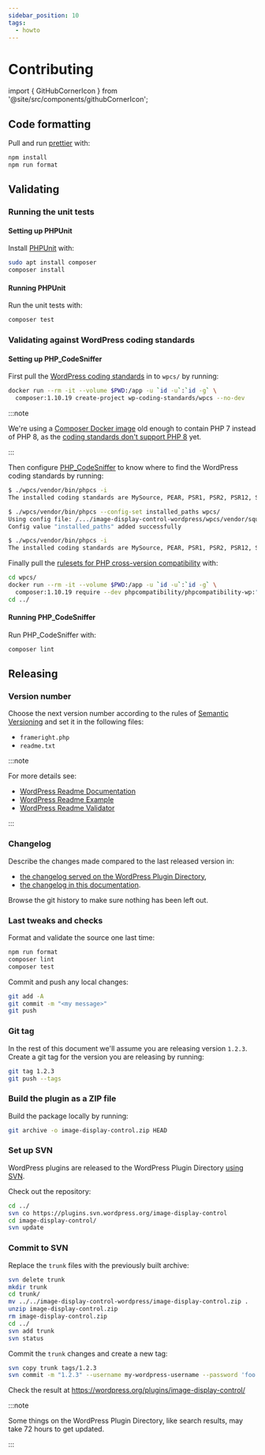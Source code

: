 ```yaml
---
sidebar_position: 10
tags:
  - howto
---
```


# Contributing

import { GitHubCornerIcon } from '@site/src/components/githubCornerIcon';

<GitHubCornerIcon href="https://github.com/Frameright/image-display-control-wordpress" />

## Code formatting

Pull and run [prettier](https://github.com/prettier/plugin-php) with:

```bash
npm install
npm run format
```

## Validating

### Running the unit tests

#### Setting up PHPUnit

Install [PHPUnit](https://phpunit.readthedocs.io/en/9.5/installation.html)
with:

```bash
sudo apt install composer
composer install
```

#### Running PHPUnit

Run the unit tests with:

```bash
composer test
```

### Validating against WordPress coding standards

#### Setting up PHP_CodeSniffer

First pull the
[WordPress coding standards](https://github.com/WordPress/WordPress-Coding-Standards)
in to `wpcs/` by running:

```bash
docker run --rm -it --volume $PWD:/app -u `id -u`:`id -g` \
  composer:1.10.19 create-project wp-coding-standards/wpcs --no-dev
```

:::note

We're using a
[Composer Docker image](https://hub.docker.com/_/composer/) old enough to
contain PHP 7 instead of PHP 8, as the
[coding standards don't support PHP 8](https://github.com/WordPress/WordPress-Coding-Standards/issues/2070)
yet.

:::

Then configure [PHP_CodeSniffer](https://github.com/squizlabs/PHP_CodeSniffer)
to know where to find the WordPress coding standards by running:

```bash
$ ./wpcs/vendor/bin/phpcs -i
The installed coding standards are MySource, PEAR, PSR1, PSR2, PSR12, Squiz and Zend

$ ./wpcs/vendor/bin/phpcs --config-set installed_paths wpcs/
Using config file: /.../image-display-control-wordpress/wpcs/vendor/squizlabs/php_codesniffer/CodeSniffer.conf
Config value "installed_paths" added successfully

$ ./wpcs/vendor/bin/phpcs -i
The installed coding standards are MySource, PEAR, PSR1, PSR2, PSR12, Squiz, Zend, WordPress, WordPress-Core, WordPress-Docs and WordPress-Extra
```

Finally pull the
[rulesets for PHP cross-version compatibility](https://github.com/PHPCompatibility/PHPCompatibilityWP)
with:

```bash
cd wpcs/
docker run --rm -it --volume $PWD:/app -u `id -u`:`id -g` \
  composer:1.10.19 require --dev phpcompatibility/phpcompatibility-wp:"*"
cd ../
```

#### Running PHP_CodeSniffer

Run PHP_CodeSniffer with:

```bash
composer lint
```

## Releasing

### Version number

Choose the next version number according to the rules of
[Semantic Versioning](https://semver.org/) and set it in the following files:

- `frameright.php`
- `readme.txt`

:::note

For more details see:

- [WordPress Readme Documentation](https://developer.wordpress.org/plugins/wordpress-org/how-your-readme-txt-works/)
- [WordPress Readme Example](https://wordpress.org/plugins/readme.txt)
- [WordPress Readme Validator](https://wordpress.org/plugins/developers/readme-validator/)

:::

### Changelog

Describe the changes made compared to the last released version in:

- [the changelog served on the WordPress Plugin Directory](https://github.com/Frameright/image-display-control-wordpress/blob/master/readme.txt),
- [the changelog in this documentation](changelog.md).

Browse the git history to make sure nothing has been left out.

### Last tweaks and checks

Format and validate the source one last time:

```bash
npm run format
composer lint
composer test
```

Commit and push any local changes:

```bash
git add -A
git commit -m "<my message>"
git push
```

### Git tag

In the rest of this document we'll assume you are releasing version `1.2.3`.
Create a git tag for the version you are releasing by running:

```bash
git tag 1.2.3
git push --tags
```

### Build the plugin as a ZIP file

Build the package locally by running:

```bash
git archive -o image-display-control.zip HEAD
```

### Set up SVN

WordPress plugins are released to the WordPress Plugin Directory
[using SVN](https://developer.wordpress.org/plugins/wordpress-org/how-to-use-subversion/).

Check out the repository:

```bash
cd ../
svn co https://plugins.svn.wordpress.org/image-display-control
cd image-display-control/
svn update
```

### Commit to SVN

Replace the `trunk` files with the previously built archive:

```bash
svn delete trunk
mkdir trunk
cd trunk/
mv ../../image-display-control-wordpress/image-display-control.zip .
unzip image-display-control.zip
rm image-display-control.zip
cd ../
svn add trunk
svn status
```

Commit the `trunk` changes and create a new tag:

```bash
svn copy trunk tags/1.2.3
svn commit -m "1.2.3" --username my-wordpress-username --password 'foo'
```

Check the result at https://wordpress.org/plugins/image-display-control/

:::note

Some things on the WordPress Plugin Directory, like search results,
may take 72 hours to get updated.

:::
